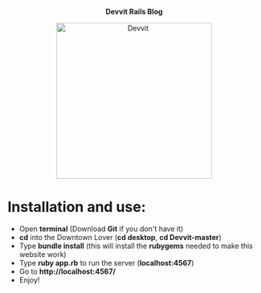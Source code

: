<p align="center"><strong>Devvit Rails Blog</strong></p>
<p align="center">
    <img alt="Devvit" src="http://i.imgur.com/K1sp0tI.png" width="310.5">
</p>

# Installation and use:
- Open **terminal** (Download **Git** if you don't have it)
- **cd** into the Downtown Lover (**cd desktop**, **cd Devvit-master**)
- Type **bundle install** (this will install the **rubygems** needed to make this website work)
- Type **ruby app.rb** to run the server (**localhost:4567**)
- Go to **http://localhost:4567/**
- Enjoy!
